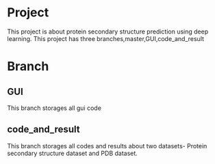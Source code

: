 # Project
This project is about protein secondary structure prediction using deep learning.
This project has three branches,master,GUI,code_and_result
# Branch
## GUI
This branch storages all gui code

## code_and_result
This branch storages all codes and results about two datasets- Protein secondary structure dataset and PDB dataset.
